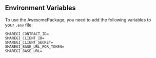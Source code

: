 ## Environment Variables

To use the AwesomePackage, you need to add the following variables to your `.env` file:
````
SMAREGI_CONTRACT_ID=
SMAREGI_CLIENT_ID=
SMAREGI_CLIENT_SECRET=
SMAREGI_BASE_URL_FOR_TOKEN=
SMAREGI_BASE_URL=
````
